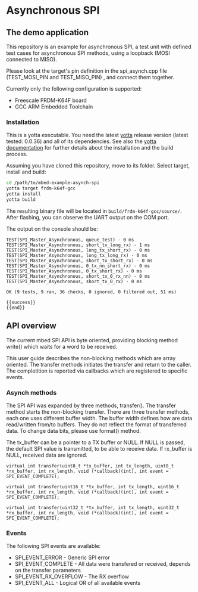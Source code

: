 # Asynchronous SPI

## The demo application

This repository is an example for asynchronous SPI, a test unit with defined test cases for asynchronous SPI methods, using a loopback (MOSI connected to MISO).

Please look at the target's pin definition in the spi_asynch.cpp file (TEST_MOSI_PIN and TEST_MISO_PIN) , and connect them together.

Currently only the following configuration is supported:
- Freescale FRDM-K64F board
- GCC ARM Embedded Toolchain

### Installation
This is a yotta executable. You need the latest [yotta](https://github.com/ARMmbed/yotta) release version (latest tested: 0.0.36) and all of its dependencies. See also the [yotta documentation](http://armmbed.github.io/yotta/) for further details about the installation and the build process.

Assuming you have cloned this repository, move to its folder. Select target, install and build:
```bash
cd /path/to/mbed-example-asynch-spi
yotta target frdm-k64f-gcc
yotta install
yotta build
```

The resulting binary file will be located in `build/frdm-k64f-gcc/source/`. After flashing, you can observe the UART output on the COM port.


The output on the console should be:
```
TEST(SPI_Master_Asynchronous, queue_test) - 0 ms
TEST(SPI_Master_Asynchronous, short_tx_long_rx) - 1 ms
TEST(SPI_Master_Asynchronous, long_tx_short_rx) - 0 ms
TEST(SPI_Master_Asynchronous, long_tx_long_rx) - 0 ms
TEST(SPI_Master_Asynchronous, short_tx_short_rx) - 0 ms
TEST(SPI_Master_Asynchronous, 0_tx_nn_short_rx) - 0 ms
TEST(SPI_Master_Asynchronous, 0_tx_short_rx) - 0 ms
TEST(SPI_Master_Asynchronous, short_tx_0_rx_nn) - 0 ms
TEST(SPI_Master_Asynchronous, short_tx_0_rx) - 0 ms

OK (9 tests, 9 ran, 36 checks, 0 ignored, 0 filtered out, 51 ms)

{{success}}
{{end}}
```

## API overview

The current mbed SPI API is byte oriented, providing blocking method write() which waits for a word to be received.

This user guide describes the non-blocking methods which are array oriented. The transfer methods initiates the transfer and return to the caller. The completition is reported via callbacks which are registered to specific events.

### Asynch methods

The SPI API was expanded by three methods, transfer().
The transfer method starts the non-blocking transfer. There are three transfer methods, each one uses different buffer width. The buffer width defines how are data read/written from/to buffers. They do not reflect the format of transferred data. To change data bits, please use format() method.

The tx_buffer can be a pointer to a TX buffer or NULL. If NULL is passed, the default SPI value is transmitted, to be able to receive data. If rx_buffer is NULL, received data are ignored.
```
virtual int transfer(uint8_t *tx_buffer, int tx_length, uint8_t *rx_buffer, int rx_length, void (*callback)(int), int event = SPI_EVENT_COMPLETE);

virtual int transfer(uint16_t *tx_buffer, int tx_length, uint16_t *rx_buffer, int rx_length, void (*callback)(int), int event = SPI_EVENT_COMPLETE);

virtual int transfer(uint32_t *tx_buffer, int tx_length, uint32_t *rx_buffer, int rx_length, void (*callback)(int), int event = SPI_EVENT_COMPLETE);

```

### Events

The following SPI events are available:

- SPI_EVENT_ERROR - Generic SPI error
- SPI_EVENT_COMPLETE - All data were transfered or received, depends on the transfer parameters
- SPI_EVENT_RX_OVERFLOW - The RX overflow
- SPI_EVENT_ALL - Logical OR of all available events
